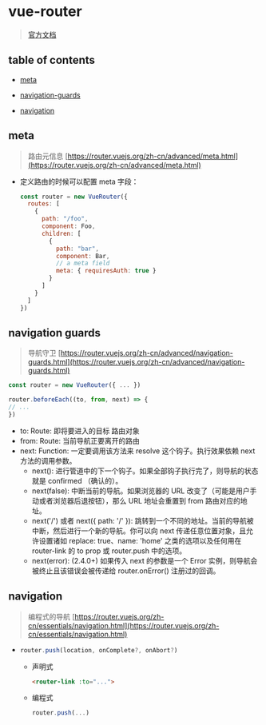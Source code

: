 # vue-router

> [官方文档](https://router.vuejs.org/zh-cn/)

## table of contents

- [meta](#meta)

- [navigation-guards](#navigation-guards)

- [navigation](#navigation)

## meta

> 路由元信息 [https://router.vuejs.org/zh-cn/advanced/meta.html](https://router.vuejs.org/zh-cn/advanced/meta.html)

- 定义路由的时候可以配置 meta 字段：

  ```js
  const router = new VueRouter({
    routes: [
      {
        path: "/foo",
        component: Foo,
        children: [
          {
            path: "bar",
            component: Bar,
            // a meta field
            meta: { requiresAuth: true }
          }
        ]
      }
    ]
  })
  ```

## navigation guards

> 导航守卫 [https://router.vuejs.org/zh-cn/advanced/navigation-guards.html](https://router.vuejs.org/zh-cn/advanced/navigation-guards.html)

```js
const router = new VueRouter({ ... })

router.beforeEach((to, from, next) => {
// ...
})
```

- to: Route: 即将要进入的目标 路由对象
- from: Route: 当前导航正要离开的路由
- next: Function: 一定要调用该方法来 resolve 这个钩子。执行效果依赖 next 方法的调用参数。
  - next(): 进行管道中的下一个钩子。如果全部钩子执行完了，则导航的状态就是 confirmed （确认的）。
  - next(false): 中断当前的导航。如果浏览器的 URL 改变了（可能是用户手动或者浏览器后退按钮），那么 URL 地址会重置到 from 路由对应的地址。
  - next('/') 或者 next({ path: '/' }): 跳转到一个不同的地址。当前的导航被中断，然后进行一个新的导航。你可以向 next 传递任意位置对象，且允许设置诸如 replace: true、name: 'home' 之类的选项以及任何用在 router-link 的 to prop 或 router.push 中的选项。
  - next(error): (2.4.0+) 如果传入 next 的参数是一个 Error 实例，则导航会被终止且该错误会被传递给 router.onError() 注册过的回调。

## navigation

> 编程式的导航 [https://router.vuejs.org/zh-cn/essentials/navigation.html](https://router.vuejs.org/zh-cn/essentials/navigation.html)

- ```js
  router.push(location, onComplete?, onAbort?)
  ```

  - 声明式

    ```html
    <router-link :to="...">
    ```

  - 编程式

    ```js
    router.push(...)
    ```
